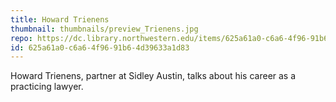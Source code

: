 ```yaml
---
title: Howard Trienens
thumbnail: thumbnails/preview_Trienens.jpg
repo: https://dc.library.northwestern.edu/items/625a61a0-c6a6-4f96-91b6-4d39633a1d83
id: 625a61a0-c6a6-4f96-91b6-4d39633a1d83
---
```

Howard Trienens, partner at Sidley Austin, talks about his career as a practicing lawyer.     
